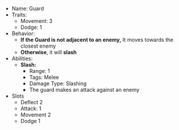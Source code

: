 * Name: Guard
* Traits:
	* Movement: 3
	* Dodge: 1
* Behavior:
	* **If the Guard is not adjacent to an enemy,** It moves towards the closest enemy
	* **Otherwise**, it will **slash** 
* Abilities:
	* **Slash:**
		* Range: 1
		* Tags: Melee
		* Damage Type: Slashing
		* The guard makes an attack against an enemy
* Slots
	* Deflect 2
	* Attack: 1
	* Movement 2
	* Dodge 1


